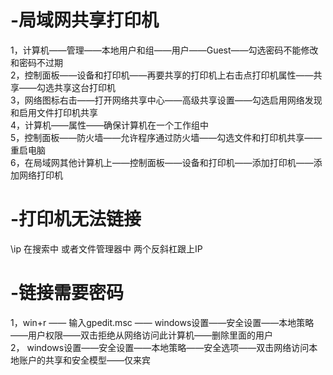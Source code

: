 # -局域网共享打印机
1，计算机——管理——本地用户和组——用户——Guest——勾选密码不能修改和密码不过期  
2，控制面板——设备和打印机——再要共享的打印机上右击点打印机属性——共享——勾选共享这台打印机  
3，网络图标右击——打开网络共享中心——高级共享设置——勾选启用网络发现和启用文件打印机共享  
4，计算机——属性——确保计算机在一个工作组中  
5，控制面板——防火墙——允许程序通过防火墙——勾选文件和打印机共享——重启电脑  
6，在局域网其他计算机上——控制面板——设备和打印机——添加打印机——添加网络打印机  


# -打印机无法链接
\\ip       在搜索中 或者文件管理器中 两个反斜杠跟上IP


# -链接需要密码
1，win+r —— 输入gpedit.msc —— windows设置——安全设置——本地策略——用户权限——双击拒绝从网络访问此计算机——删除里面的用户  
2，                           windows设置——安全设置——本地策略——安全选项——双击网络访问本地账户的共享和安全模型——仅来宾


